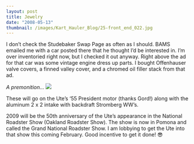 ```yaml
---
layout: post
title: Jewelry
date: "2008-05-13"
thumbnail: /images/Kart_Hauler_Blog/25-front_end_022.jpg
---
```


I don’t check the Studebaker Swap Page as often as I should. BAMS emailed me with a car posted there that he thought I’d be interested in. I’m over inventoried right now, but I checked it out anyway. Right above the ad for that car was some vintage engine dress up parts. I bought Offenhauser valve covers, a finned valley cover, and a chromed oil filler stack from that ad.

_A premonition..._
![](/images/Kart_Hauler_Blog/25-front_end_022.jpg)

These will go on the Ute’s ‘55 President motor (thanks Gord!) along with the aluminum 2 x 2 intake with backdraft Stromberg WW’s.

2009 will be the 50th anniversary of the Ute’s appearance in the National Roadster Show (Oakland Roadster Show). The show is now in Pomona and called the Grand National Roadster Show. I am lobbying to get the Ute into that show this coming February. Good incentive to get it done! 😎
